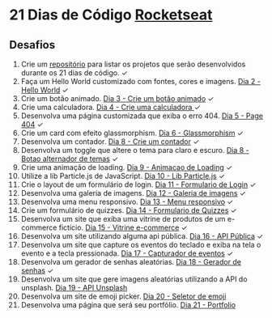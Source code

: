 # 21 Dias de Código [Rocketseat](rocketseat.com.br)

## Desafios

1. Crie um [repositório](https://github.com/danielvalmeida91/21days-coding) para listar os projetos que serão desenvolvidos durante os 21 dias de código. ✓
2. Faça um Hello World customizado com fontes, cores e imagens. [Dia 2 - Hello World](https://github.com/danielvalmeida91/21days-coding/tree/main/01%20-%20hello%20world) ✓
3. Crie um botão animado. [Dia 3 - Crie um botão animado](https://github.com/danielvalmeida91/21days-coding/tree/main/02%20-%20Button) ✓
4. Crie uma calculadora. [Dia 4 - Crie uma calculadora ](https://github.com/danielvalmeida91/21days-coding/tree/main/03%20-%20Calculator) ✓
5. Desenvolva uma página customizada que exiba o erro 404. [Dia 5 - Page 404](https://github.com/danielvalmeida91/21days-coding/tree/main/04%20-%20Page%20Error%20404) ✓
6. Crie um card com efeito glassmorphism. [Dia 6 - Glassmorphism](https://github.com/danielvalmeida91/21days-coding/tree/main/05%20-%20Glassmorphism) ✓
7. Desenvolva um contador. [Dia 8 - Crie um contador](https://github.com/danielvalmeida91/21days-coding/tree/main/07%20-%20Counter) ✓
8. Desenvolva um toggle que altere o tema para claro e escuro. [Dia 8 - Botao alternador de temas](https://github.com/danielvalmeida91/21days-coding/tree/main/08%20-%20Toggle%20Button) ✓
9. Crie uma animação de loading. [Dia 9 - Animacao de Loading](https://github.com/danielvalmeida91/21days-coding/tree/main/09%20-%20Animation%20Loading) ✓
10. Utilize a lib Particle.js de JavaScript. [Dia 10 - Lib Particle.js](https://github.com/danielvalmeida91/21days-coding/tree/main/10%20-%20Particle.js) ✓
11. Crie o layout de um formulário de login. [Dia 11 - Formulario de Login](https://github.com/danielvalmeida91/21days-coding/tree/main/11%20-%20Form%20login) ✓
12. Desenvolva uma galeria de imagens. [Dia 12 - Galeria de imagens](https://github.com/danielvalmeida91/21days-coding/tree/main/12%20-%20Carroussel) ✓
13. Desenvolva uma menu responsivo. [Dia 13 - Menu responsivo](https://github.com/danielvalmeida91/21days-coding/tree/main/13%20-%20Responsive%20menu) ✓
14. Crie um formulário de quizzes. [Dia 14 - Formulario de Quizzes](https://github.com/danielvalmeida91/21days-coding/tree/main/14%20-%20Form%20quiz) ✓
15. Desenvolva um site que exiba uma vitrine de produtos de um e-commerce fictício. [Dia 15 - Vitrine e-commerce](https://github.com/danielvalmeida91/21days-coding/tree/main/15%20-%20Shopping%20cart) ✓
16. Desenvolva um site utilizando alguma api pública. [Dia 16 - API Pública](https://github.com/danielvalmeida91/21days-coding/tree/main/16%20-%20Public%20API) ✓
17. Desenvolva um site que capture os eventos do teclado e exiba na tela o evento e a tecla pressionada. [Dia 17 - Capturador de eventos](https://github.com/danielvalmeida91/21days-coding/tree/main/17%20-%20Capture%20key) ✓
18. Desenvolva um gerador de senhas aleatórias. [Dia 18 - Gerador de senhas](https://github.com/danielvalmeida91/21days-coding/tree/main/18%20-%20Password%20generator) ✓
19. Desenvolva um site que gere imagens aleatórias utilizando a API do unsplash. [Dia 19 - API Unsplash](https://github.com/danielvalmeida91/21days-coding/tree/main/19%20-%20Unsplash%20API)
20. Desenvolva um site de emoji picker. [Dia 20 - Seletor de emoji](https://github.com/danielvalmeida91/21days-coding/tree/main/20%20-%20Emoji%20picker)
21. Desenvolva uma página que será seu portfólio. [Dia 21 - Portfolio](https://github.com/danielvalmeida91/21days-coding/tree/main/21%20-%20Portfolio)
